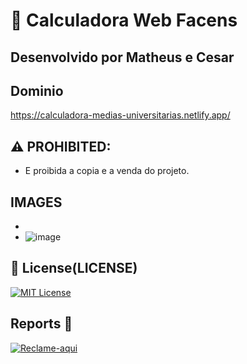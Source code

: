 # 🔢 Calculadora Web Facens
## Desenvolvido por Matheus e Cesar

## Dominio
https://calculadora-medias-universitarias.netlify.app/


## ⚠️ PROHIBITED:
- E proibida a copia e a venda do projeto.


##  IMAGES 

-
- ![image](https://github.com/user-attachments/assets/0cf98d02-0518-4d42-8f45-77cc0311b21d)




## 📜 License(LICENSE)
[![MIT License](https://img.shields.io/badge/License-MIT-red.svg)](https://github.com/cesarbtakeda/Calculadora-Web-Facens/blob/main/LICENSE)



##  Reports 📱
[![Reclame-aqui](https://img.shields.io/badge/complain-_here-red)](https://github.com/cesarbtakeda/Calculadora-Web-Facens/issues)  
